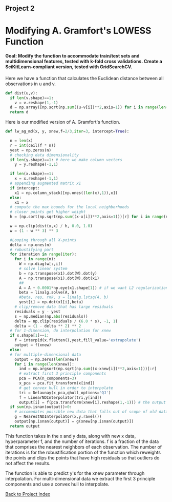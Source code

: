 ## Project 2
# Modifying A. Gramfort's LOWESS Function
#### Goal: Modify the function to accommodate train/test sets and multidimensional features, tested with k-fold cross validations. Create a SciKitLearn-compliant version, tested with GridSearchCV.

Here we have a function that calculates the Euclidean distance between all observations in u and v.

```Python
def dist(u,v):
  if len(v.shape)==1:
    v = v.reshape(1,-1)
  d = np.array([np.sqrt(np.sum((u-v[i])**2,axis=1)) for i in range(len(v))])
  return d
```

Here is our modified version of A. Gramfort's function. 

```Python
def lw_ag_md(x, y, xnew,f=2/3,iter=3, intercept=True):

  n = len(x)
  r = int(ceil(f * n))
  yest = np.zeros(n)
  # checking data dimensionality
  if len(y.shape)==1: # here we make column vectors
    y = y.reshape(-1,1)

  if len(x.shape)==1:
    x = x.reshape(-1,1)
  # appending augmented matrix x1 
  if intercept:
    x1 = np.column_stack([np.ones((len(x),1)),x])
  else:
    x1 = x
  # compute the max bounds for the local neighborhoods
  # closer points get higher weight
  h = [np.sort(np.sqrt(np.sum((x-x[i])**2,axis=1)))[r] for i in range(n)]

  w = np.clip(dist(x,x) / h, 0.0, 1.0)
  w = (1 - w ** 3) ** 3

  #Looping through all X-points
  delta = np.ones(n)
  # robustifying part
  for iteration in range(iter):
    for i in range(n):
      W = np.diag(w[:,i])
      # solve linear system
      b = np.transpose(x1).dot(W).dot(y)
      A = np.transpose(x1).dot(W).dot(x1)
      ##
      A = A + 0.0001*np.eye(x1.shape[1]) # if we want L2 regularization
      beta = linalg.solve(A, b)
      #beta, res, rnk, s = linalg.lstsq(A, b)
      yest[i] = np.dot(x1[i],beta)
    # clip/remove data that has large residuals
    residuals = y - yest
    s = np.median(np.abs(residuals))
    delta = np.clip(residuals / (6.0 * s), -1, 1)
    delta = (1 - delta ** 2) ** 2
  # for 1-dimension, do interpolation for xnew
  if x.shape[1]==1:
    f = interp1d(x.flatten(),yest,fill_value='extrapolate')
    output = f(xnew)
  else:
  # for multiple-dimensional data
    output = np.zeros(len(xnew))
    for i in range(len(xnew)):
      ind = np.argsort(np.sqrt(np.sum((x-xnew[i])**2,axis=1)))[:r]
      # extract first 3 principle components
      pca = PCA(n_components=3)
      x_pca = pca.fit_transform(x[ind])
      # get convex hull in order to interpolate 
      tri = Delaunay(x_pca,qhull_options='QJ')
      f = LinearNDInterpolator(tri,y[ind])
      output[i] = f(pca.transform(xnew[i].reshape(1,-1))) # the output may have NaN's where the data points from xnew are outside the convex hull of X
  if sum(np.isnan(output))>0:
    # accomodates possible new data that falls out of scope of old data, cannot extrapolate, we just use the nearest observation from old data
    g = NearestNDInterpolator(x,y.ravel()) 
    output[np.isnan(output)] = g(xnew[np.isnan(output)])
  return output
  ```
  
  This function takes in the x and y data, along with new x data, hyperparameter f, and the number of iterations. f is a fraction of the data that comprises the nearest neighbors of each observation. The number of iterations is for the robustification portion of the function which reweights the points and clips the points that have high residuals so that outliers do not affect the results. 
  
  The function is able to predict y's for the xnew parameter through interpolation. For multi-dimensional data we extract the first 3 principle components and use a convex hull to interpolate.
  
[Back to Project Index](https://sofia-huang.github.io/DATA441/)
